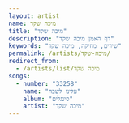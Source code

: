 ```yaml
---
layout: artist
name: מיכה שקד
title: "מיכה שקד"
description: "דף האמן מיכה שקד"
keywords: "שירים, מוזיקה, מיכה שקד"
permalink: /artists/מיכה-שקד/
redirect_from:
  - /artists/list/מיכה שקד
songs:
  - number: "33258"
    name: "עלינו לשבח"
    album: "סינגלים"
    artist: "מיכה שקד"
---
```

